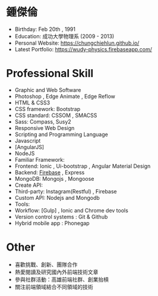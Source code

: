 # 鍾傑倫

 - Birthday: Feb 20th , 1991
 - Education: 成功大學物理系 (2009 - 2013)
 - Personal Website: https://chungchiehlun.github.io/
 - Latest Portfolio: https://wudy-physics.firebaseapp.com/

# Professional Skill

 - Graphic and Web Software
  - Photoshop , Edge Animate , Edge Reflow
 -  HTML & CSS3
  - CSS framework: Bootstrap
  - CSS standard: CSSOM , SMACSS
  - Sass: Compass, Susy2
  - Responsive Web Design
 - Scripting and Programming Language
  - Javascript
  - [AngularJS]
  - NodeJS
 - Familiar Framework: 
  - Frontend: Ionic , Ui-bootstrap , Angular Material Design
  - Backend: [Firebase](AngularFire) , Express
  - MongoDB: Mongojs , Mongoose
 - Create API:
  - Third-party: Instagram(Restful) , Firebase
  - Custom API: Nodejs and Mongodb
 - Tools:
  - Workflow: [Gulp] , Ionic and Chrome dev tools
  - Version control systems : Git & Github
  - Hybrid mobile app : Phonegap
 
# Other

 - 喜歡挑戰、創新、團隊合作
 - 熱愛閱讀及研究國內外前端技術文章
 - 參與社群活動：高雄前端社群、創業抬槓
 - 關注前端領域結合不同領域的技術
